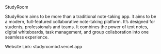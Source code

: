 StudyRoom 

StudyRoom aims to be more than a traditional note-taking app. It aims to be a modern, full-featured collaborative note-taking platform. It’s designed for students, professionals and teams. It combines the power of text notes, digital whiteboards, task management, and group collaboration into one seamless experience.

Website Link: studyroombd.vercel.app
